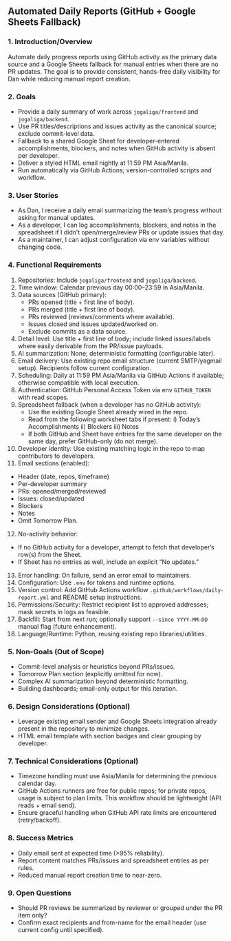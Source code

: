 ## Automated Daily Reports (GitHub + Google Sheets Fallback)

### 1. Introduction/Overview
Automate daily progress reports using GitHub activity as the primary data source and a Google Sheets fallback for manual entries when there are no PR updates. The goal is to provide consistent, hands-free daily visibility for Dan while reducing manual report creation.

### 2. Goals
- Provide a daily summary of work across `jogaliga/frontend` and `jogaliga/backend`.
- Use PR titles/descriptions and issues activity as the canonical source; exclude commit-level data.
- Fallback to a shared Google Sheet for developer-entered accomplishments, blockers, and notes when GitHub activity is absent per developer.
- Deliver a styled HTML email nightly at 11:59 PM Asia/Manila.
- Run automatically via GitHub Actions; version-controlled scripts and workflow.

### 3. User Stories
- As Dan, I receive a daily email summarizing the team’s progress without asking for manual updates.
- As a developer, I can log accomplishments, blockers, and notes in the spreadsheet if I didn’t open/merge/review PRs or update issues that day.
- As a maintainer, I can adjust configuration via env variables without changing code.

### 4. Functional Requirements
1. Repositories: Include `jogaliga/frontend` and `jogaliga/backend`.
2. Time window: Calendar previous day 00:00–23:59 in Asia/Manila.
3. Data sources (GitHub primary):
   - PRs opened (title + first line of body).
   - PRs merged (title + first line of body).
   - PRs reviewed (reviews/comments where available).
   - Issues closed and issues updated/worked on.
   - Exclude commits as a data source.
4. Detail level: Use title + first line of body; include linked issues/labels where easily derivable from the PR/issue payloads.
5. AI summarization: None; deterministic formatting (configurable later).
6. Email delivery: Use existing repo email structure (current SMTP/yagmail setup). Recipients follow current configuration.
7. Scheduling: Daily at 11:59 PM Asia/Manila via GitHub Actions if available; otherwise compatible with local execution.
8. Authentication: GitHub Personal Access Token via env `GITHUB_TOKEN` with read scopes.
9. Spreadsheet fallback (when a developer has no GitHub activity):
   - Use the existing Google Sheet already wired in the repo.
   - Read from the following worksheet tabs if present:
     i) Today’s Accomplishments
     ii) Blockers
     iii) Notes
   - If both GitHub and Sheet have entries for the same developer on the same day, prefer GitHub-only (do not merge).
10. Developer identity: Use existing matching logic in the repo to map contributors to developers.
11. Email sections (enabled):
   - Header (date, repos, timeframe)
   - Per-developer summary
   - PRs: opened/merged/reviewed
   - Issues: closed/updated
   - Blockers
   - Notes
   - Omit Tomorrow Plan.
12. No-activity behavior:
   - If no GitHub activity for a developer, attempt to fetch that developer’s row(s) from the Sheet.
   - If Sheet has no entries as well, include an explicit “No updates.”
13. Error handling: On failure, send an error email to maintainers.
14. Configuration: Use `.env` for tokens and runtime options.
15. Version control: Add GitHub Actions workflow `.github/workflows/daily-report.yml` and README setup instructions.
16. Permissions/Security: Restrict recipient list to approved addresses; mask secrets in logs as feasible.
17. Backfill: Start from next run; optionally support `--since YYYY-MM-DD` manual flag (future enhancement).
18. Language/Runtime: Python, reusing existing repo libraries/utilities.

### 5. Non-Goals (Out of Scope)
- Commit-level analysis or heuristics beyond PRs/issues.
- Tomorrow Plan section (explicitly omitted for now).
- Complex AI summarization beyond deterministic formatting.
- Building dashboards; email-only output for this iteration.

### 6. Design Considerations (Optional)
- Leverage existing email sender and Google Sheets integration already present in the repository to minimize changes.
- HTML email template with section badges and clear grouping by developer.

### 7. Technical Considerations (Optional)
- Timezone handling must use Asia/Manila for determining the previous calendar day.
- GitHub Actions runners are free for public repos; for private repos, usage is subject to plan limits. This workflow should be lightweight (API reads + email send).
- Ensure graceful handling when GitHub API rate limits are encountered (retry/backoff).

### 8. Success Metrics
- Daily email sent at expected time (>95% reliability).
- Report content matches PRs/issues and spreadsheet entries as per rules.
- Reduced manual report creation time to near-zero.

### 9. Open Questions
- Should PR reviews be summarized by reviewer or grouped under the PR item only?
- Confirm exact recipients and from-name for the email header (use current config until specified).


